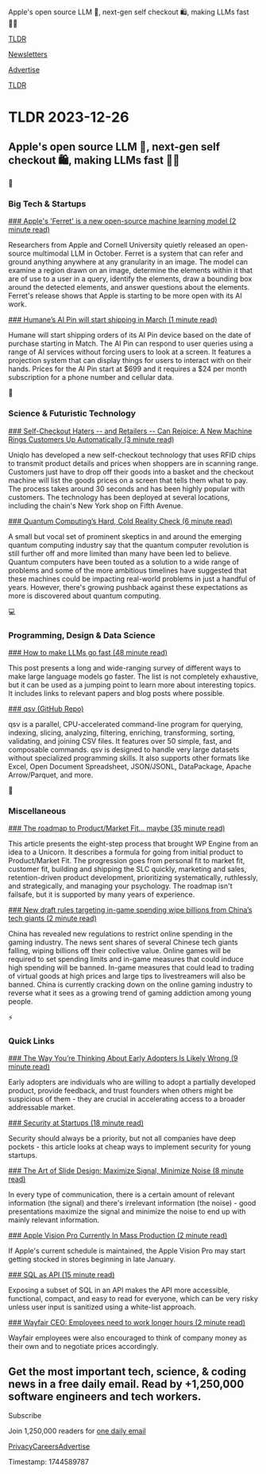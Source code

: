 Apple's open source LLM 🤖, next-gen self checkout 🛍️, making LLMs fast 👨‍💻

[TLDR](/)

[Newsletters](/newsletters)

[Advertise](https://advertise.tldr.tech/)

[TLDR](/)

# TLDR 2023-12-26

## Apple's open source LLM 🤖, next-gen self checkout 🛍️, making LLMs fast 👨‍💻

📱

### Big Tech & Startups

[### Apple's 'Ferret' is a new open-source machine learning model (2 minute read)](https://appleinsider.com/articles/23/12/24/apples-ferret-is-a-new-open-source-machine-learning-model?utm_source=tldrnewsletter)

Researchers from Apple and Cornell University quietly released an open-source multimodal LLM in October. Ferret is a system that can refer and ground anything anywhere at any granularity in an image. The model can examine a region drawn on an image, determine the elements within it that are of use to a user in a query, identify the elements, draw a bounding box around the detected elements, and answer questions about the elements. Ferret's release shows that Apple is starting to be more open with its AI work.

[### Humane’s AI Pin will start shipping in March (1 minute read)](https://www.theverge.com/2023/12/22/24012429/humane-ai-pin-shipping-march?utm_source=tldrnewsletter)

Humane will start shipping orders of its AI Pin device based on the date of purchase starting in Match. The AI Pin can respond to user queries using a range of AI services without forcing users to look at a screen. It features a projection system that can display things for users to interact with on their hands. Prices for the AI Pin start at $699 and it requires a $24 per month subscription for a phone number and cellular data.

🚀

### Science & Futuristic Technology

[### Self-Checkout Haters -- and Retailers -- Can Rejoice: A New Machine Rings Customers Up Automatically (3 minute read)](https://www.inc.com/bruce-crumley/self-checkout-haters-retailers-rejoice-new-machine-rings-customers-up-automatically.html?utm_source=tldrnewsletter)

Uniqlo has developed a new self-checkout technology that uses RFID chips to transmit product details and prices when shoppers are in scanning range. Customers just have to drop off their goods into a basket and the checkout machine will list the goods prices on a screen that tells them what to pay. The process takes around 30 seconds and has been highly popular with customers. The technology has been deployed at several locations, including the chain's New York shop on Fifth Avenue.

[### Quantum Computing’s Hard, Cold Reality Check (6 minute read)](https://spectrum.ieee.org/quantum-computing-skeptics?utm_source=tldrnewsletter)

A small but vocal set of prominent skeptics in and around the emerging quantum computing industry say that the quantum computer revolution is still further off and more limited than many have been led to believe. Quantum computers have been touted as a solution to a wide range of problems and some of the more ambitious timelines have suggested that these machines could be impacting real-world problems in just a handful of years. However, there's growing pushback against these expectations as more is discovered about quantum computing.

💻

### Programming, Design & Data Science

[### How to make LLMs go fast (48 minute read)](https://vgel.me/posts/faster-inference/?utm_source=tldrnewsletter)

This post presents a long and wide-ranging survey of different ways to make large language models go faster. The list is not completely exhaustive, but it can be used as a jumping point to learn more about interesting topics. It includes links to relevant papers and blog posts where possible.

[### qsv (GitHub Repo)](https://github.com/jqnatividad/qsv?utm_source=tldrnewsletter)

qsv is a parallel, CPU-accelerated command-line program for querying, indexing, slicing, analyzing, filtering, enriching, transforming, sorting, validating, and joining CSV files. It features over 50 simple, fast, and composable commands. qsv is designed to handle very large datasets without specialized programming skills. It also supports other formats like Excel, Open Document Spreadsheet, JSON/JSONL, DataPackage, Apache Arrow/Parquet, and more.

🎁

### Miscellaneous

[### The roadmap to Product/Market Fit… maybe (35 minute read)](https://longform.asmartbear.com/product-market-fit-formula/?utm_source=tldrnewsletter)

This article presents the eight-step process that brought WP Engine from an idea to a Unicorn. It describes a formula for going from initial product to Product/Market Fit. The progression goes from personal fit to market fit, customer fit, building and shipping the SLC quickly, marketing and sales, retention-driven product development, prioritizing systematically, ruthlessly, and strategically, and managing your psychology. The roadmap isn't failsafe, but it is supported by many years of experience.

[### New draft rules targeting in-game spending wipe billions from China’s tech giants (2 minute read)](https://www.cnn.com/2023/12/22/business/chinese-tech-giants-shares-plunge-online-gaming-ban-intl-hnk/index.html?utm_source=tldrnewsletter)

China has revealed new regulations to restrict online spending in the gaming industry. The news sent shares of several Chinese tech giants falling, wiping billions off their collective value. Online games will be required to set spending limits and in-game measures that could induce high spending will be banned. In-game measures that could lead to trading of virtual goods at high prices and large tips to livestreamers will also be banned. China is currently cracking down on the online gaming industry to reverse what it sees as a growing trend of gaming addiction among young people.

⚡

### Quick Links

[### The Way You’re Thinking About Early Adopters Is Likely Wrong (9 minute read)](https://www.jjellyfish.com/articles/hdtk4h51krajhgitkckn6zxt8f6plq?utm_source=tldrnewsletter)

Early adopters are individuals who are willing to adopt a partially developed product, provide feedback, and trust founders when others might be suspicious of them - they are crucial in accelerating access to a broader addressable market.

[### Security at Startups (18 minute read)](https://vadimkravcenko.com/shorts/security-at-startup/?ref=dailydev&amp;utm_source=tldrnewsletter)

Security should always be a priority, but not all companies have deep pockets - this article looks at cheap ways to implement security for young startups.

[### The Art of Slide Design: Maximize Signal, Minimize Noise (8 minute read)](https://www.seckington.com/the-art-of-slide-design-maximise-signal-minimise-noise/?utm_source=tldrnewsletter)

In every type of communication, there is a certain amount of relevant information (the signal) and there's irrelevant information (the noise) - good presentations maximize the signal and minimize the noise to end up with mainly relevant information.

[### Apple Vision Pro Currently In Mass Production (2 minute read)](https://wccftech.com/apple-vision-pro-currently-in-mass-production-most-important-product-2024/?utm_source=tldrnewsletter)

If Apple's current schedule is maintained, the Apple Vision Pro may start getting stocked in stores beginning in late January.

[### SQL as API (15 minute read)](https://valentin.willscher.de/posts/sql-api/?utm_source=tldrnewsletter)

Exposing a subset of SQL in an API makes the API more accessible, functional, compact, and easy to read for everyone, which can be very risky unless user input is sanitized using a white-list approach.

[### Wayfair CEO: Employees need to work longer hours (2 minute read)](https://www.cnn.com/2023/12/21/business/wayfair-ceo-workers-hours/index.html?utm_source=tldrnewsletter)

Wayfair employees were also encouraged to think of company money as their own and to negotiate prices accordingly.

## Get the most important tech, science, & coding news in a free daily email. Read by +1,250,000 software engineers and tech workers.

Subscribe

Join 1,250,000 readers for [one daily email](/api/latest/tech)

[Privacy](/privacy)[Careers](https://jobs.ashbyhq.com/tldr.tech)[Advertise](/tech/advertise)

Timestamp: 1744589787